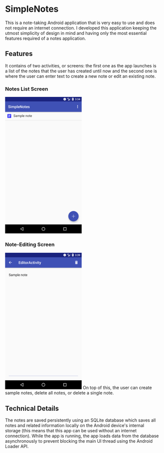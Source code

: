 # SimpleNotes
This is a note-taking Android application that is very easy to use and does not require an internet connection. I developed this application keeping the utmost simplicity of design in mind and having only the most essential features required of a notes application.

## Features
It contains of two activities, or screens: the first one as the app launches is a list of the notes that the user has created until now and the second one is where the user can enter text to create a new note or edit an existing note.

### Notes List Screen
<img alt="Notes Screen" src="images/notes-screen.png" width=250 />

### Note-Editing Screen
<img alt="Editor Screen" src="images/editor-screen.png" width=250 />
On top of this, the user can create sample notes, delete all notes, or delete a single note.

## Technical Details
The notes are saved persistently using an SQLite database which saves all notes and related information locally on the Android device's internal storage (this means that this app can be used without an internet connection). While the app is running, the app loads data from the database asynchronously to prevent blocking the main UI thread using the Android Loader API.
